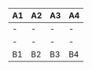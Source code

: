 | A1 | A2 | A3 | A4 |
|----|----|----|----|
| -  | -  | -  | -  |
| -  | -  | -  | -  |
| B1 | B2 | B3 | B4 |